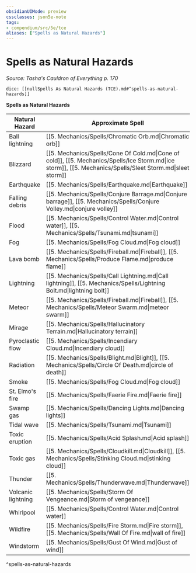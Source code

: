```yaml
---
obsidianUIMode: preview
cssclasses: json5e-note
tags:
- compendium/src/5e/tce
aliases: ["Spells as Natural Hazards"]
---
```

# Spells as Natural Hazards
*Source: Tasha's Cauldron of Everything p. 170* 

`dice: [[nullSpells As Natural Hazards (TCE).md#^spells-as-natural-hazards]]`

**Spells as Natural Hazards**

| Natural Hazard | Approximate Spell |
|----------------|-------------------|
| Ball lightning | [[5. Mechanics/Spells/Chromatic Orb.md\|Chromatic orb]] |
| Blizzard | [[5. Mechanics/Spells/Cone Of Cold.md\|Cone of cold]], [[5. Mechanics/Spells/Ice Storm.md\|ice storm]], [[5. Mechanics/Spells/Sleet Storm.md\|sleet storm]] |
| Earthquake | [[5. Mechanics/Spells/Earthquake.md\|Earthquake]] |
| Falling debris | [[5. Mechanics/Spells/Conjure Barrage.md\|Conjure barrage]], [[5. Mechanics/Spells/Conjure Volley.md\|conjure volley]] |
| Flood | [[5. Mechanics/Spells/Control Water.md\|Control water]], [[5. Mechanics/Spells/Tsunami.md\|tsunami]] |
| Fog | [[5. Mechanics/Spells/Fog Cloud.md\|Fog cloud]] |
| Lava bomb | [[5. Mechanics/Spells/Fireball.md\|Fireball]], [[5. Mechanics/Spells/Produce Flame.md\|produce flame]] |
| Lightning | [[5. Mechanics/Spells/Call Lightning.md\|Call lightning]], [[5. Mechanics/Spells/Lightning Bolt.md\|lightning bolt]] |
| Meteor | [[5. Mechanics/Spells/Fireball.md\|Fireball]], [[5. Mechanics/Spells/Meteor Swarm.md\|meteor swarm]] |
| Mirage | [[5. Mechanics/Spells/Hallucinatory Terrain.md\|Hallucinatory terrain]] |
| Pyroclastic flow | [[5. Mechanics/Spells/Incendiary Cloud.md\|Incendiary cloud]] |
| Radiation | [[5. Mechanics/Spells/Blight.md\|Blight]], [[5. Mechanics/Spells/Circle Of Death.md\|circle of death]] |
| Smoke | [[5. Mechanics/Spells/Fog Cloud.md\|Fog cloud]] |
| St. Elmo's fire | [[5. Mechanics/Spells/Faerie Fire.md\|Faerie fire]] |
| Swamp gas | [[5. Mechanics/Spells/Dancing Lights.md\|Dancing lights]] |
| Tidal wave | [[5. Mechanics/Spells/Tsunami.md\|Tsunami]] |
| Toxic eruption | [[5. Mechanics/Spells/Acid Splash.md\|Acid splash]] |
| Toxic gas | [[5. Mechanics/Spells/Cloudkill.md\|Cloudkill]], [[5. Mechanics/Spells/Stinking Cloud.md\|stinking cloud]] |
| Thunder | [[5. Mechanics/Spells/Thunderwave.md\|Thunderwave]] |
| Volcanic lightning | [[5. Mechanics/Spells/Storm Of Vengeance.md\|Storm of vengeance]] |
| Whirlpool | [[5. Mechanics/Spells/Control Water.md\|Control water]] |
| Wildfire | [[5. Mechanics/Spells/Fire Storm.md\|Fire storm]], [[5. Mechanics/Spells/Wall Of Fire.md\|wall of fire]] |
| Windstorm | [[5. Mechanics/Spells/Gust Of Wind.md\|Gust of wind]] |
^spells-as-natural-hazards